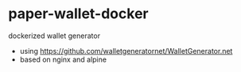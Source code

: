 # paper-wallet-docker
dockerized wallet generator 

- using https://github.com/walletgeneratornet/WalletGenerator.net
- based on nginx and alpine
